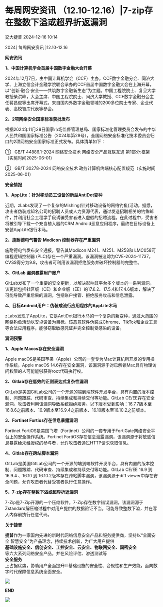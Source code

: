 #  每周网安资讯 （12.10-12.16）|7-zip存在整数下溢或超界折返漏洞   
 交大捷普   2024-12-16 10:14  
  
2024[ 每周网安资讯 ]12.10-12.16  
  
  
**网安资讯**  
  
  
**1、中国计算机学会首届中国数字金融大会开幕**  
  
  
2024年12月7日，由中国计算机学会（CCF）主办，CCF数字金融分会、同济大学、上海立信会计金融学院联合承办的CCF首届中国数字金融大会在上海开幕，以“创新·融合·安全——共筑数字金融新生态”为主题。中国工程院院士、复旦大学教授柴洪峰，大会主席、中国工程院院士、同济大学教授、CCF数字金融分会主任蒋昌俊等出席开幕式，来自国内外数字金融领域的200多位院士专家、企业代表、高校智库代表等参会。  
  
  
  
**2、2项网络安全国家标准获批发布**  
  
  
根据2024年11月28日国家市场监督管理总局、国家标准化管理委员会发布的中华人民共和国国家标准公告（2024年第29号），全国网络安全标准化技术委员会归口的2项网络安全国家标准正式发布。具体清单如下：  
  
①   GB/T 44886.1-2024 网络安全技术 网络安全产品互联互通 第1部分:框架（实施时间2025-06-01）  
  
②   GB/T 30278-2024 网络安全技术 政务计算机终端核心配置规范（实施时间2025-06-01）  
  
  
**安全情报**  
  
  
**1、AppLite：针对移动员工设备的新型AntiDot变种**  
  
  
近期，zLabs发现了一个复杂的Mishing(针对移动设备的网络钓鱼)活动。据悉，攻击者伪装成知名公司的招聘人员或人力资源代表，通过发送招聘相关的钓鱼邮件，并利用社会工程学手段诱骗受害者进入虚假的招聘流程。在此过程中，受害者将被引导下载一个充当植入器的CRM Android恶意应用程序，最终在目标设备上安装AppLite银行木马。  
  
  
  
**2、施耐德电气警告 Modicon 控制器存在严重漏洞**  
  
  
施耐德电气发布安全通报，警告其Modicon M241、M251、M258和 LMC058可编程逻辑控制器 (PLC)存在一个严重漏洞。该漏洞被追踪为CVE-2024-11737，CVSS得分为9.8，攻击者可利用该漏洞拒绝服务并破坏控制器的完整性。  
  
  
  
**3、GitLab 漏洞暴露用户账户**  
  
  
GitLab发布了一个重要的安全更新，以解决影响其平台多个版本的一系列漏洞。该更新包括社区版（CE）和企业版（EE）的17.6.2、17.5.4和17.4.6版本，解决了可能导致严重后果的漏洞，包括账户接管、拒绝服务攻击和信息泄露。  
  
  
  
**4、目标Android用户：伪装成流行应用程序的AppLite木马**  
  
  
zLabs发现了AppLite，它是AntiDot银行木马的一个复杂的新变种，通过大范围的网络钓鱼活动以安卓设备为目标。该恶意软件伪装成Chrome、TikTok和企业工具等合法应用程序，能够窃取敏感凭证并完全控制受感染的设备。  
  
  
**漏洞预警**  
  
  
**1、Apple Macos存在安全漏洞**  
  
  
Apple macOS是美国苹果（Apple）公司的一套专为Mac计算机所开发的专用操作系统。Apple macOS 14.6存在安全漏洞，该漏洞源于对已解锁Mac具有物理访问权限的人可能能够获得root代码执行权。  
  
  
  
**2、Gitlab存在低效的正则表达式复杂性漏洞**  
  
  
GitLab是美国GitLab公司的一个开源的端到端软件开发平台，具有内置的版本控制、问题跟踪、代码审查、持续集成和持续交付等功能。GitLab CE/EE存在安全漏洞。攻击者利用该漏洞导致系统拒绝服务。以下版本受到影响：16.7.7版本至16.8.6之前版本、16.9版本至16.9.4之前版本、16.10版本至16.10.2之前版本。  
  
  
  
**3、Fortinet Fortios存在信息暴露漏洞**  
  
  
Fortinet FortiOS是美国飞塔（Fortinet）公司的一套专用于FortiGate网络安全平台上的安全操作系统。Fortinet FortiOS存在信息泄露漏洞，该漏洞源于将敏感信息暴露给未经授权的参与者，允许攻击者通过HTTP请求获取信息。  
  
  
  
**4、Gitlab存在跨站脚本漏洞**  
  
  
GitLab是美国GitLab公司的一个开源的端到端软件开发平台，具有内置的版本控制、问题跟踪、代码审查、持续集成和持续交付等功能。GitLab CE/EE 16.9 到 16.9.4 、16.10 到 16.10.2版本存在跨站脚本漏洞，该漏洞源于diff viewer中存在安全问题，允许攻击者代替受害者执行任意操作。  
  
  
  
**5、7-zip存在整数下溢或超界折返漏洞**  
  
  
7-Zip是7-Zip开源的一个压缩软件。7-Zip存在数字错误漏洞，该漏洞源于Zstandard解压缩过程中对用户提供的数据验证不当，可能导致整数下溢，并在写入内存前执行任意代码。  
  
  
  
**关于捷普**  
  
  
**捷普**作为一家国内先进的新时代网络信息安全产品和服务提供商，坚持以“全面安全 智慧安全”为产品理念，持续技术创新，为广大用户提供  
**基础设施安全、信创安全、工控安全、云安全、物联网安全、国密安全**  
等六大系列网络安全产品。并在风险评估、渗透测试等  
**安全服务**  
上占据优势，协助用户全面提升IT基础设施的安全性、合规性和生产效能，面向数字时代保障信息系统全面安全。  
  
  
![](https://mmbiz.qpic.cn/mmbiz_jpg/nBiaXozVxJVF5ibvDicKEWCcvo6yGvKLzMUma2f1Vl0wv9hT3bQgvDicicufc16wuoqziaOWhFOM69Y2p7VvwahBlSpA/640?wxfrom=5 "")  
  
  
  
**END**  
  
  
![](https://mmbiz.qpic.cn/mmbiz_gif/nBiaXozVxJVEbpL4iav098YxNwm6pOIRLib7BjA7UtkoZoiaEu5gfHyGX1EIN4dZStDK35BroUjRcyFeV86vPnuoTQ/640?from=appmsg "")  
  
  
  
  
  
  
